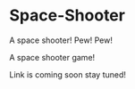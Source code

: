 # Space-Shooter

A space shooter! Pew! Pew!

A space shooter game!

Link is coming soon stay tuned!
